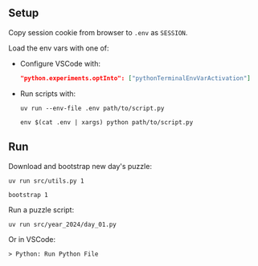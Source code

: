 ## Setup

Copy session cookie from browser to `.env` as `SESSION`.

Load the env vars with one of:

- Configure VSCode with:
  ```json
  "python.experiments.optInto": ["pythonTerminalEnvVarActivation"]
  ```
- Run scripts with:
  ```shell
  uv run --env-file .env path/to/script.py
  ```

  ```shell
  env $(cat .env | xargs) python path/to/script.py
  ```

## Run

Download and bootstrap new day's puzzle:

```shell
uv run src/utils.py 1
```

```shell
bootstrap 1
```

Run a puzzle script:

```shell
uv run src/year_2024/day_01.py
```

Or in VSCode:

```
> Python: Run Python File
```
